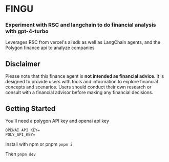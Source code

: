 # FINGU

### Experiment with RSC and langchain to do financial analysis with gpt-4-turbo

Leverages RSC from vercel's ai sdk  as well as LangChain agents, and the Polygon finance api to analyze companies


## Disclaimer

Please note that this finance agent is **not intended as financial advice**. It is designed to provide users with tools and information to explore financial concepts and scenarios. Users should conduct their own research or consult with a financial advisor before making any financial decisions.

## Getting Started

You'll need a polygon API key and openai api key
```
OPENAI_API_KEY=
POLY_API_KEY=
```

Install with npm or pnpm
`pnpm i`

Then
`pnpm dev`


